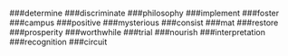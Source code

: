 ###determine
###discriminate
###philosophy
###implement
###foster
###campus
###positive
###mysterious
###consist
###mat
###restore
###prosperity
###worthwhile
###trial
###nourish
###interpretation
###recognition
###circuit